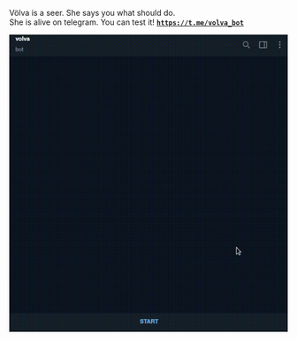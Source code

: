 Völva is a seer. She says you what should do.  
She is alive on telegram. You can test it! [**`https://t.me/volva_bot`**](https://t.me/volva_bot)

![](volva_example.gif)
